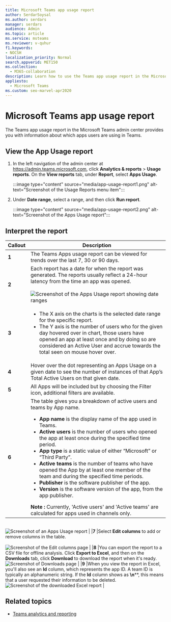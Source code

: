 ```yaml
---
title: Microsoft Teams app usage report
author: SerdarSoysal
ms.author: serdars
manager: serdars
audience: Admin
ms.topic: article
ms.service: msteams
ms.reviewer: v-quhur
f1.keywords:
- NOCSH
localization_priority: Normal
search.appverid: MET150
ms.collection: 
  - M365-collaboration
description: Learn how to use the Teams app usage report in the Microsoft Teams admin center.
appliesto: 
  - Microsoft Teams
ms.custom: seo-marvel-apr2020
---
```


# Microsoft Teams app usage report

The Teams app usage report in the Microsoft Teams admin center provides you with information about which apps users are using in Teams.  

## View the App Usage report

1.  In the left navigation of the admin center at <https://admin.teams.microsoft.com>, click **Analytics & reports** \> **Usage reports**. On the **View reports** tab, under **Report**, select **Apps Usage**.

     :::image type="content" source="media/app-usage-report1.png" alt-text="Screenshot of the Usage Reports menu item":::

2.  Under **Date range**, select a range, and then click **Run report**.

      :::image type="content" source="media/app-usage-report2.png" alt-text="Screenshot of the Apps Usage report":::

## Interpret the report

|Callout |Description  |
|--------|-------------|
|**1**   |The Teams Apps usage report can be viewed for trends over the last 7, 30 or 90 days. |
|**2**   |Each report has a date for when the report was generated. The reports usually reflect a 24-hour latency from the time an app was opened. <br><br>![Screenshot of the Apps Usage report showing date ranges](media/app-usage-report3.png)|
|**3**    | <ul><li>The X axis on the charts is the selected date range for the specific report.</li><li>The Y axis is the number of users who for the given day hovered over in chart, those users have opened an app at least once and by doing so are considered an Active User and accrue towards the total seen on mouse hover over.</li></ul>|
|**4**   |Hover over the dot representing an Apps Usage on a given date to see the number of instances of that App’s Total Active Users on that given date.  |
|**5**   |All Apps will be included but by choosing the Filter icon, additional filters are available.  |
|**6**   |The table gives you a breakdown of active users and teams by App name.<br><ul><li>**App name** is the display name of the app used in Teams.</li><li>**Active users** is the number of users who opened the app at least once during the specified time period.</li><li>**App type** is a static value of either “Microsoft” or “Third Party”.</li><li>**Active teams** is the number of teams who have opened the App by at least one member of the team and during the specified time periods.</li><li>**Publisher** is the software publisher of the app.</li><li>**Version** is the software version of the app, from the app publisher.</li></ul><b> Note :</b> Currently, 'Active users' and 'Active teams' are calculated for apps used in channels only.     

<br>![Screenshot of an Apps Usage report](media/app-usage-report4.png)  |
|**7**  |Select **Edit columns** to add or remove columns in the table.<br><br>![Screenshot of the Edit columns page](media/app-usage-report5.png)  |
|**8**  |You can export the report to a CSV file for offline analysis. Click **Export to Excel**, and then on the **Downloads** tab, click **Download** to download the report when it's ready.<br>![Screenshot of Downloads page](media/app-usage-report7.png)  |
|**9**   |When you view the report in Excel, you'll also see an **Id** column, which represents the app ID. A team ID is typically an alphanumeric string. If the **Id** column shows as **\n****, this means that a user requested their information to be deleted.<br>![Screenshot of the downloaded Excel report](media/app-usage-report8.png)  |

## Related topics

- [Teams analytics and reporting](teams-reporting-reference.md)